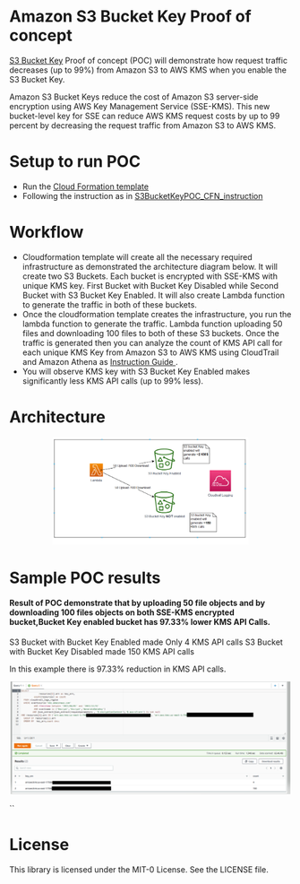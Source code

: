 # Amazon S3 Bucket Key Proof of concept

[S3 Bucket Key](https://docs.aws.amazon.com/AmazonS3/latest/userguide/bucket-key.html) Proof of concept (POC) will demonstrate how request traffic decreases (up to 99%) from Amazon S3 to AWS KMS when you enable the S3 Bucket Key.


Amazon S3 Bucket Keys reduce the cost of Amazon S3 server-side encryption using AWS Key Management Service (SSE-KMS). This new bucket-level key for SSE can reduce AWS KMS request costs by up to 99 percent by decreasing the request traffic from Amazon S3 to AWS KMS. 




# Setup to run POC

- Run the  [Cloud Formation template](cfn/cfn_s3_bucket_key_poc.json)
- Following the instruction as in [S3BucketKeyPOC_CFN_instruction](setup/S3BucketKeyPOC_Instruction.pdf) 

# Workflow
- Cloudformation template will create all the necessary required infrastructure as demonstrated the architecture diagram below. It will create two S3 Buckets. Each bucket is encrypted with SSE-KMS with unique KMS key. First Bucket with Bucket Key Disabled while Second Bucket with S3 Bucket Key Enabled. It will also create Lambda function to generate the traffic in both of these buckets.
- Once the cloudformation template creates the infrastructure, you run the lambda function to generate the traffic. Lambda function uploading 50 files and downloading 100 files to both of these S3 buckets. Once the traffic is generated then you can analyze the count of KMS API call for each unique KMS Key from Amazon S3 to AWS KMS using CloudTrail and Amazon Athena as [Instruction Guide ](setup/S3BucketKeyPOC_Instruction.pdf).
- You will observe KMS key with S3 Bucket Key Enabled makes significantly less KMS API calls (up to 99% less).
 


# Architecture
<p align="center">
  <img src="imgs/S3BucketKeyPOC.png" width="350" title="hover text">

# Sample POC results
#### Result of POC demonstrate that by uploading 50 file objects and by downloading 100 files objects on both SSE-KMS encrypted bucket,Bucket Key enabled bucket has 97.33% lower KMS API Calls. 

S3 Bucket with Bucket Key Enabled made Only 4 KMS API calls 
S3 Bucket with Bucket Key Disabled made 150 KMS API calls
 

In this example there is 97.33% reduction in KMS API calls.

<p align="center">
  <img src="imgs/S3BucketKeyPOCResult.PNG" width="500" title="hover text">


``
# License

This library is licensed under the MIT-0 License. See the LICENSE file.